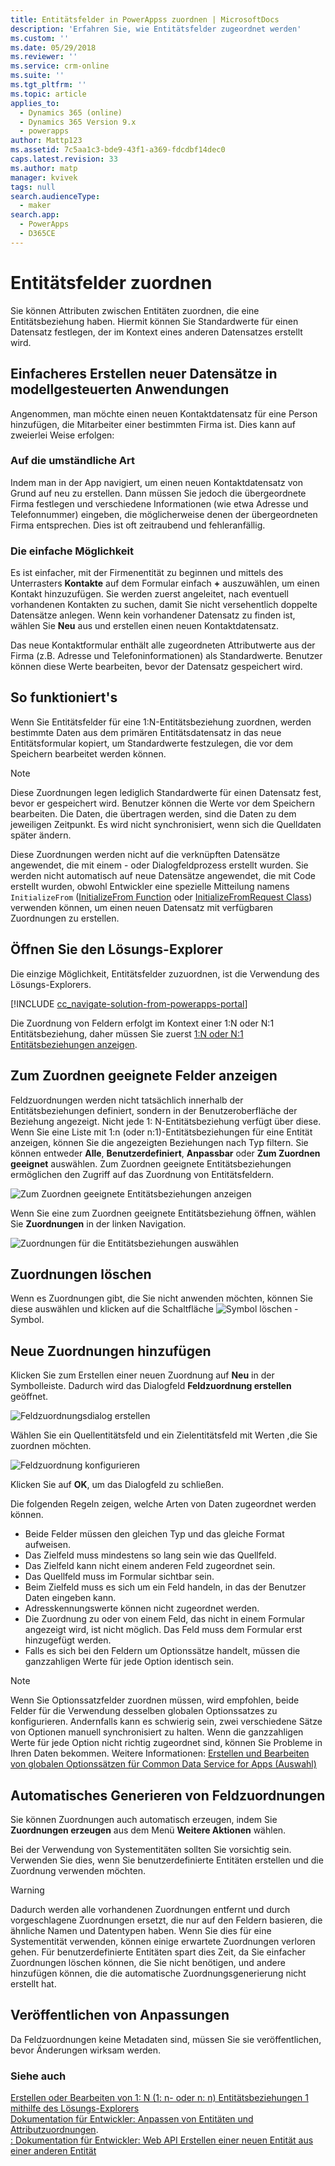 ```yaml
---
title: Entitätsfelder in PowerAppss zuordnen | MicrosoftDocs
description: 'Erfahren Sie, wie Entitätsfelder zugeordnet werden'
ms.custom: ''
ms.date: 05/29/2018
ms.reviewer: ''
ms.service: crm-online
ms.suite: ''
ms.tgt_pltfrm: ''
ms.topic: article
applies_to:
  - Dynamics 365 (online)
  - Dynamics 365 Version 9.x
  - powerapps
author: Mattp123
ms.assetid: 7c5aa1c3-bde9-43f1-a369-fdcdbf14dec0
caps.latest.revision: 33
ms.author: matp
manager: kvivek
tags: null
search.audienceType:
  - maker
search.app:
  - PowerApps
  - D365CE
---
```

# <a name="map-entity-fields"></a>Entitätsfelder zuordnen
 
Sie können Attributen zwischen Entitäten zuordnen, die eine Entitätsbeziehung haben. Hiermit können Sie Standardwerte für einen Datensatz festlegen, der im Kontext eines anderen Datensatzes erstellt wird. 

## <a name="easier-way-to-create-new-records-in-model-driven-apps"></a>Einfacheres Erstellen neuer Datensätze in modellgesteuerten Anwendungen

Angenommen, man möchte einen neuen Kontaktdatensatz für eine Person hinzufügen, die Mitarbeiter einer bestimmten Firma ist. Dies kann auf zweierlei Weise erfolgen:  
  
### <a name="the-hard-way"></a>Auf die umständliche Art

Indem man in der App navigiert, um einen neuen Kontaktdatensatz von Grund auf neu zu erstellen. Dann müssen Sie jedoch die übergeordnete Firma festlegen und verschiedene Informationen (wie etwa Adresse und Telefonnummer) eingeben, die möglicherweise denen der übergeordneten Firma entsprechen. Dies ist oft zeitraubend und fehleranfällig.  
  
### <a name="the-easier-way"></a>Die einfache Möglichkeit

Es ist einfacher, mit der Firmenentität zu beginnen und mittels des Unterrasters **Kontakte** auf dem Formular einfach **+** auszuwählen, um einen Kontakt hinzuzufügen. Sie werden zuerst angeleitet, nach eventuell vorhandenen Kontakten zu suchen, damit Sie nicht versehentlich doppelte Datensätze anlegen. Wenn kein vorhandener Datensatz zu finden ist, wählen Sie **Neu** aus und erstellen einen neuen Kontaktdatensatz. 

Das neue Kontaktformular enthält alle zugeordneten Attributwerte aus der Firma (z.B. Adresse und Telefoninformationen) als Standardwerte. Benutzer können diese Werte bearbeiten, bevor der Datensatz gespeichert wird.

## <a name="how-this-works"></a>So funktioniert's

Wenn Sie Entitätsfelder für eine 1:N-Entitätsbeziehung zuordnen, werden bestimmte Daten aus dem primären Entitätsdatensatz in das neue Entitätsformular kopiert, um Standardwerte festzulegen, die vor dem Speichern bearbeitet werden können.
 
  
> [!NOTE]
> Diese Zuordnungen legen lediglich Standardwerte für einen Datensatz fest, bevor er gespeichert wird. Benutzer können die Werte vor dem Speichern bearbeiten. Die Daten, die übertragen werden, sind die Daten zu dem jeweiligen Zeitpunkt. Es wird nicht synchronisiert, wenn sich die Quelldaten später ändern.
>   
> Diese Zuordnungen werden nicht auf die verknüpften Datensätze angewendet, die mit einem - oder Dialogfeldprozess erstellt wurden. Sie werden nicht automatisch auf neue Datensätze angewendet, die mit Code erstellt wurden, obwohl Entwickler eine spezielle Mitteilung namens `InitializeFrom` ([InitializeFrom Function](/dynamics365/customer-engagement/web-api/initializefrom?view=dynamics-ce-odata-9) oder [InitializeFromRequest Class](/dotnet/api/microsoft.crm.sdk.messages.initializefromrequest?view=dynamics-general-ce-9)) verwenden können, um einen neuen Datensatz mit verfügbaren Zuordnungen zu erstellen.  

## <a name="open-solution-explorer"></a>Öffnen Sie den Lösungs-Explorer

Die einzige Möglichkeit, Entitätsfelder zuzuordnen, ist die Verwendung des Lösungs-Explorers.

[!INCLUDE [cc_navigate-solution-from-powerapps-portal](../../includes/cc_navigate-solution-from-powerapps-portal.md)]
  
Die Zuordnung von Feldern erfolgt im Kontext einer 1:N oder N:1 Entitätsbeziehung, daher müssen Sie zuerst [1:N oder N:1 Entitätsbeziehungen anzeigen](create-edit-1n-relationships-solution-explorer.md#view-entity-relationships).

## <a name="view-mappable-fields"></a>Zum Zuordnen geeignete Felder anzeigen

Feldzuordnungen werden nicht tatsächlich innerhalb der Entitätsbeziehungen definiert, sondern in der Benutzeroberfläche der Beziehung angezeigt. Nicht jede 1: N-Entitätsbeziehung verfügt über diese. Wenn Sie eine Liste mit 1:n (oder n:1)-Entitätsbeziehungen für eine Entität anzeigen, können Sie die angezeigten Beziehungen nach Typ filtern. Sie können entweder **Alle**, **Benutzerdefiniert**, **Anpassbar** oder **Zum Zuordnen geeignet** auswählen. Zum Zuordnen geeignete Entitätsbeziehungen ermöglichen den Zugriff auf das Zuordnung von Entitätsfeldern. 

![Zum Zuordnen geeignete Entitätsbeziehungen anzeigen](media/mappable-entity-relationships.png) 

Wenn Sie eine zum Zuordnen geeignete Entitätsbeziehung öffnen, wählen Sie **Zuordnungen** in der linken Navigation.

![Zuordnungen für die Entitätsbeziehungen auswählen](media/map-entity-fields-ui-solution-explorer.png)

## <a name="delete-mappings"></a>Zuordnungen löschen

Wenn es Zuordnungen gibt, die Sie nicht anwenden möchten, können Sie diese auswählen und klicken auf die Schaltfläche ![Symbol löschen](media/delete.gif) -Symbol.

## <a name="add-new-mappings"></a>Neue Zuordnungen hinzufügen

Klicken Sie zum Erstellen einer neuen Zuordnung auf **Neu** in der Symbolleiste. Dadurch wird das Dialogfeld **Feldzuordnung erstellen** geöffnet.

![Feldzuordnungsdialog erstellen](media/create-field-mapping-dialog.png)

Wählen Sie ein Quellentitätsfeld und ein Zielentitätsfeld mit Werten ,die Sie zuordnen möchten. 

![Feldzuordnung konfigurieren](media/configure-field-mapping.png)

Klicken Sie auf **OK**, um das Dialogfeld zu schließen.

Die folgenden Regeln zeigen, welche Arten von Daten zugeordnet werden können.  
  
- Beide Felder müssen den gleichen Typ und das gleiche Format aufweisen.  
- Das Zielfeld muss mindestens so lang sein wie das Quellfeld.  
- Das Zielfeld kann nicht einem anderen Feld zugeordnet sein.  
- Das Quellfeld muss im Formular sichtbar sein.  
- Beim Zielfeld muss es sich um ein Feld handeln, in das der Benutzer Daten eingeben kann.  
- Adresskennungswerte können nicht zugeordnet werden.
- Die Zuordnung zu oder von einem Feld, das nicht in einem Formular angezeigt wird, ist nicht möglich. Das Feld muss dem Formular erst hinzugefügt werden.
- Falls es sich bei den Feldern um Optionssätze handelt, müssen die ganzzahligen Werte für jede Option identisch sein.  
  
> [!NOTE]
>  Wenn Sie Optionssatzfelder zuordnen müssen, wird empfohlen, beide Felder für die Verwendung desselben globalen Optionssatzes zu konfigurieren. Andernfalls kann es schwierig sein, zwei verschiedene Sätze von Optionen manuell synchronisiert zu halten. Wenn die ganzzahligen Werte für jede Option nicht richtig zugeordnet sind, können Sie Probleme in Ihren Daten bekommen. Weitere Informationen: [Erstellen und Bearbeiten von globalen Optionssätzen für Common Data Service for Apps (Auswahl)](create-edit-global-option-sets.md)  
  
## <a name="automatically-generate-field-mappings"></a>Automatisches Generieren von Feldzuordnungen  

Sie können Zuordnungen auch automatisch erzeugen, indem Sie **Zuordnungen erzeugen** aus dem Menü **Weitere Aktionen** wählen.

Bei der Verwendung von Systementitäten sollten Sie vorsichtig sein. Verwenden Sie dies, wenn Sie benutzerdefinierte Entitäten erstellen und die Zuordnung verwenden möchten. 

> [!WARNING]
> Dadurch werden alle vorhandenen Zuordnungen entfernt und durch vorgeschlagene Zuordnungen ersetzt, die nur auf den Feldern basieren, die ähnliche Namen und Datentypen haben. Wenn Sie dies für eine Systementität verwenden, können einige erwartete Zuordnungen verloren gehen. Für benutzerdefinierte Entitäten spart dies Zeit, da Sie einfacher Zuordnungen löschen können, die Sie nicht benötigen, und andere hinzufügen können, die die automatische Zuordnungsgenerierung nicht erstellt hat.  


## <a name="publish-customizations"></a>Veröffentlichen von Anpassungen 

Da Feldzuordnungen keine Metadaten sind, müssen Sie sie veröffentlichen, bevor Änderungen wirksam werden. 
<!-- TODO Need a general topic about publishing to link to in situations like this -->

### <a name="see-also"></a>Siehe auch
[Erstellen oder Bearbeiten von 1: N (1: n- oder n: n) Entitätsbeziehungen 1 mithilfe des Lösungs-Explorers](create-edit-1n-relationships-solution-explorer.md)<br />
[Dokumentation für Entwickler: Anpassen von Entitäten und Attributzuordnungen](/dynamics365/customer-engagement/developer/customize-entity-attribute-mappings).<br />
[: Dokumentation für Entwickler: Web API Erstellen einer neuen Entität aus einer anderen Entität](/dynamics365/customer-engagement/developer/webapi/create-entity-web-api#create-a-new-entity-from-another-entity)
